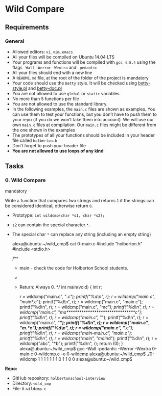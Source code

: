 Wild Compare
============

Requirements
------------

### General

*   Allowed editors: `vi`, `vim`, `emacs`
*   All your files will be compiled on Ubuntu 14.04 LTS
*   Your programs and functions will be compiled with `gcc 4.8.4` using the flags `-Wall` `-Werror` `-Wextra` and `-pedantic`
*   All your files should end with a new line
*   A `README.md` file, at the root of the folder of the project is mandatory
*   Your code should use the `Betty` style. It will be checked using [betty-style.pl](https://github.com/hs-hq/Betty/blob/master/betty-style.pl "betty-style.pl") and [betty-doc.pl](https://github.com/hs-hq/Betty/blob/master/betty-doc.pl "betty-doc.pl")
*   You are not allowed to use `global` or `static` variables
*   No more than 5 functions per file
*   You are not allowed to use the standard library.
*   In the following examples, the `main.c` files are shown as examples. You can use them to test your functions, but you don’t have to push them to your repo (if you do we won’t take them into account). We will use our own `main.c` files at compilation. Our `main.c` files might be different from the one shown in the examples
*   The prototypes of all your functions should be included in your header file called `holberton.h`
*   Don’t forget to push your header file
*   **You are not allowed to use loops of any kind**

Tasks
-----

### 0\. Wild Compare

mandatory

Write a function that compares two strings and returns `1` if the strings can be considered identical, otherwise return `0`.

*   Prototype: `int wildcmp(char *s1, char *s2);`
*   `s2` can contain the special character `*`.
*   The special char `*` can replace any string (including an empty string)

    alexa@ubuntu:~/wild_cmp$ cat 0-main.c
    #include "holberton.h"
    #include <stdio.h>

    /**
     * main - check the code for Holberton School students.
     *
     * Return: Always 0.
     */
    int main(void)
    {
        int r;

        r = wildcmp("main.c", "*.c");
        printf("%d\n", r);
        r = wildcmp("main.c", "m*a*i*n*.*c*");
        printf("%d\n", r);
        r = wildcmp("main.c", "main.c");
        printf("%d\n", r);
        r = wildcmp("main.c", "m*c");
        printf("%d\n", r);
        r = wildcmp("main.c", "ma********************************c");
        printf("%d\n", r);
        r = wildcmp("main.c", "*");
        printf("%d\n", r);
        r = wildcmp("main.c", "***");
        printf("%d\n", r);
        r = wildcmp("main.c", "m.*c");
        printf("%d\n", r);
        r = wildcmp("main.c", "**.*c");
        printf("%d\n", r);
        r = wildcmp("main-main.c", "ma*in.c");
        printf("%d\n", r);
        r = wildcmp("main", "main*d");
        printf("%d\n", r);
        r = wildcmp("abc", "*b");
        printf("%d\n", r);
        return (0);
    }
    alexa@ubuntu:~/wild_cmp$ gcc -Wall -pedantic -Werror -Wextra 0-main.c 0-wildcmp.c -o 0-wildcmp
    alexa@ubuntu:~/wild_cmp$ ./0-wildcmp
    1
    1
    1
    1
    1
    1
    1
    0
    1
    1
    0
    0
    alexa@ubuntu:~/wild_cmp$


**Repo:**

*   GitHub repository: `holbertonschool-interview`
*   Directory: `wild_cmp`
*   File: `0-wildcmp.c`
